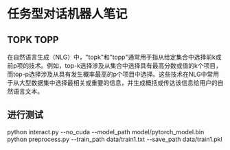 # 任务型对话机器人笔记

## TOPK TOPP
在自然语言生成（NLG）中，"topk"和"topp"通常用于指从给定集合中选择前k或前p项的技术。例如，top-k选择涉及从集合中选择具有最高分数或值的k个项目，而top-p选择涉及从具有发生概率最高的p个项目中选择。这些技术在NLG中常用于从大型数据集中选择最相关或重要的信息，并生成概括或传达该信息给用户的自然语言文本。

## 进行测试
python interact.py --no_cuda --model_path model/pytorch_model.bin
python preprocess.py --train_path data/train1.txt --save_path data/train1.pkl